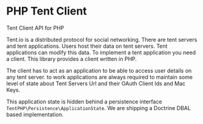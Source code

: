 # PHP Tent Client

Tent Client API for PHP

Tent.io is a distributed protocol for social networking. There are tent servers
and tent applications.  Users host their data on tent servers. Tent
applications can modify this data. To implement a tent application you need a
client. This library provides a client written in PHP.

The client has to act as an application to be able to access user details on
any tent server. to work applications are always required to maintain some level of
state about Tent Servers Url and their OAuth Client Ids and Mac Keys.

This application state is hidden behind a persistence interface
``TentPHP\Persistence\ApplicationState``. We are shipping a Doctrine DBAL
based implementation.
